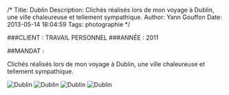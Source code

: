 /*
Title: Dublin
Description: Clichés réalisés lors de mon voyage à Dublin, une ville chaleureuse et tellement sympathique. 
Author: Yann Gouffon
Date: 2013-05-14 18:04:59
Tags: photographie
*/

###CLIENT : TRAVAIL PERSONNEL
###ANNÉE : 2011

##MANDAT :

Clichés réalisés lors de mon voyage à Dublin, une ville chaleureuse et tellement sympathique. 

![Dublin](http://staging.yago.io/content/images/dublin01.jpg.jpg)
![Dublin](http://staging.yago.io/content/images/dublin02.jpg.jpg)
![Dublin](http://staging.yago.io/content/images/dublin03.jpg.jpg)
![Dublin](http://staging.yago.io/content/images/dublin04.jpg.jpg)